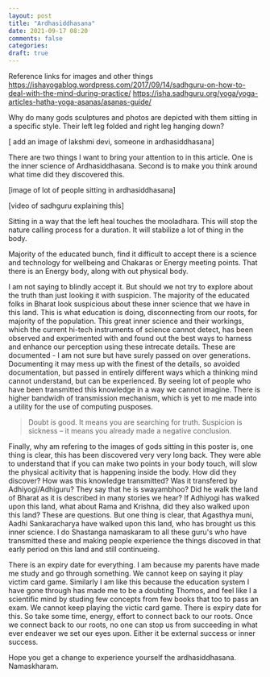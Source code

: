 ```yaml
---
layout: post
title: "Ardhasiddhasana"
date: 2021-09-17 08:20
comments: false
categories:
draft: true
---
```


Reference links for images and other things
https://ishayogablog.wordpress.com/2017/09/14/sadhguru-on-how-to-deal-with-the-mind-during-practice/
https://isha.sadhguru.org/yoga/yoga-articles-hatha-yoga-asanas/asanas-guide/


Why do many gods sculptures and photos are depicted with them sitting in a specific style. Their left leg folded and right leg hanging down?

[ add an image of lakshmi devi, someone in ardhasiddhasana]

There are two things I want to bring your attention to in this article.
One is the inner science of Ardhasiddhasana. Second is to make you think around what time did they discovered this.

[image of lot of people sitting in ardhasiddhasana]

[video of sadhguru explaining this]

Sitting in a way that the left heal touches the mooladhara. This will stop the nature calling process for a duration. It will stabilize a lot of thing in the body.

Majority of the educated bunch, find it difficult to accept there is a science and technology for wellbeing and Chakaras or Energy meeting points. That there is an Energy body, along with out physical body. 

I am not saying to blindly accept it. But should we not try to explore about the truth than just looking it with suspicion. The majority of the educated folks in Bharat look suspicious about these inner science that we have in this land. This is what education is doing, disconnecting from our roots, for majority of the population. This great inner science and their workings, which the current hi-tech instruments of science cannot detect, has been observed and experimented with and found out the best ways to harness and enhance our perception using these intrecate details. These are documented - I am not sure but have surely passed on over generations. Documenting it may mess up with the finest of the details, so avoided documentation, but passed in entirely different ways which a thinking mind cannot understand, but can be experienced. By seeing lot of people who have been transmitted this knowledge in a way we cannot imagine. There is higher bandwidh of transmission mechanism, which is yet to me made into a utility for the use of computing pusposes.


> Doubt is good. It means you are searching for truth. Suspicion is sickness – it means you already made a negative conclusion.


Finally, why am refering to the images of gods sitting in this poster is, one thing is clear, this has been discovered very very long back. They were able to understand that if you can make two points in your body touch, will slow the physical acitivity that is happening inside the body. How did they discover? How was this knowledge transmitted? Was it transfered by Adhiyogi/Adhiguru? They say that he is swayambhoo? Did he walk the land of Bharat as it is described in many stories we hear? If Adhiyogi has walked upon this land, what about Rama and Krishna, did they also walked upon this land? These are questions. But one thing is clear, that Agasthya muni, Aadhi Sankaracharya have walked upon this land, who has brought us this inner science. I do Shastanga namaskaram to all these guru's who have transmitted these and making people experience the things discoved in that early period on this land and still continueing. 

There is an expiry date for everything. I am because my parents have made me study and go through something. We cannot keep on saying it play victim card game. Similarly I am like this because the education system I have gone through has made me to be a doubting Thomos, and feel like I a scientific mind by studing few concepts from few books that too to pass an exam. We cannot keep playing the victic card game. There is expiry date for this. So take some time, energy, effort to connect back to our roots. Once we connect back to our roots, no one can stop us from succeeding in what ever endeaver we set our eyes upon. Either it be external success or inner success.

Hope you get a change to experience yourself the ardhasiddhasana. Namaskharam.

